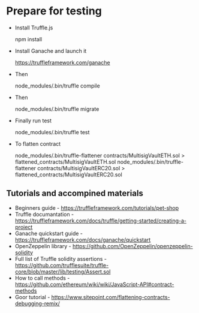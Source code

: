 # Prepare for testing

* Install Truffle.js

    npm install

* Install Ganache and launch it

    https://truffleframework.com/ganache

* Then

    node_modules/.bin/truffle compile

* Then

    node_modules/.bin/truffle migrate

* Finally run test

    node_modules/.bin/truffle test

* To flatten contract

    node_modules/.bin/truffle-flattener contracts/MultisigVaultETH.sol > flattened_contracts/MultisigVaultETH.sol
    node_modules/.bin/truffle-flattener contracts/MultisigVaultERC20.sol > flattened_contracts/MultisigVaultERC20.sol


## Tutorials and accompined materials

* Beginners guide - https://truffleframework.com/tutorials/pet-shop
* Truffle documantation - https://truffleframework.com/docs/truffle/getting-started/creating-a-project
* Ganache quickstart guide - https://truffleframework.com/docs/ganache/quickstart
* OpenZeppelin library - https://github.com/OpenZeppelin/openzeppelin-solidity
* Full list of Truffle solidity assertions - https://github.com/trufflesuite/truffle-core/blob/master/lib/testing/Assert.sol
* How to call methods - https://github.com/ethereum/wiki/wiki/JavaScript-API#contract-methods
* Goor tutorial - https://www.sitepoint.com/flattening-contracts-debugging-remix/
